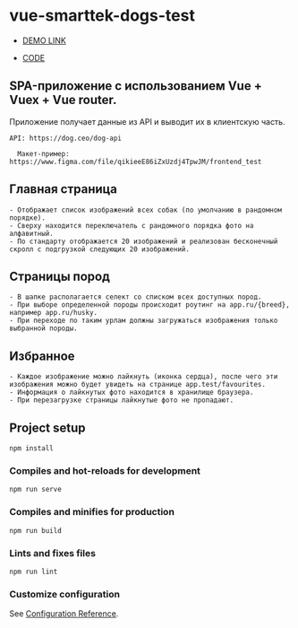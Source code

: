 # vue-smarttek-dogs-test

- [DEMO LINK](https://leonbohdan.github.io/vue-smarttek-dogs-test/)

- [CODE](https://github.com/leonbohdan/vue-smarttek-dogs-test)

## SPA-приложение с использованием Vue + Vuex + Vue router.
Приложение получает данные из API и выводит их в клиентскую часть.

    API: https://dog.ceo/dog-api

      Макет-пример: https://www.figma.com/file/qikieeE86iZxUzdj4TpwJM/frontend_test
 
## Главная страница
    - Отображает список изображений всех собак (по умолчанию в рандомном порядке).
    - Сверху находится переключатель с рандомного порядка фото на алфавитный.
    - По стандарту отображается 20 изображений и реализован бесконечный скролл с подгрузкой следующих 20 изображений.
 
## Страницы пород

    - В шапке располагается селект со списком всех доступных пород.
    - При выборе определенной породы происходит роутинг на app.ru/{breed}, например app.ru/husky.
    - При переходе по таким урлам должны загружаться изображения только выбранной породы.
 
## Избранное

    - Каждое изображение можно лайкнуть (иконка сердца), после чего эти изображения можно будет увидеть на странице app.test/favourites. 
    - Информация о лайкнутых фото находится в хранилище браузера.
    - При перезагрузке страницы лайкнутые фото не пропадают.

## Project setup
```
npm install
```

### Compiles and hot-reloads for development
```
npm run serve
```

### Compiles and minifies for production
```
npm run build
```

### Lints and fixes files
```
npm run lint
```

### Customize configuration
See [Configuration Reference](https://cli.vuejs.org/config/).
